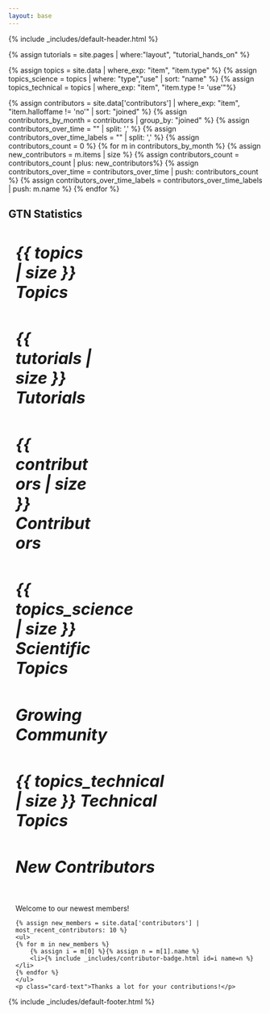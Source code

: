 ```yaml
---
layout: base
---
```

{% include _includes/default-header.html %}


<!-- tutorial stats -->
{% assign tutorials = site.pages | where:"layout", "tutorial_hands_on" %}

<!-- topic stats -->
{% assign topics = site.data | where_exp: "item", "item.type" %}
{% assign topics_science = topics | where: "type","use" | sort: "name" %}
{% assign topics_technical = topics | where_exp: "item", "item.type != 'use'"%}

<!-- contributors stats -->
{% assign contributors = site.data['contributors'] | where_exp: "item", "item.halloffame != 'no'" | sort: "joined" %}
{% assign contributors_by_month = contributors | group_by: "joined" %}
{% assign contributors_over_time = "" | split: ',' %}
{% assign contributors_over_time_labels = "" | split: ',' %}
{% assign contributors_count = 0 %}
{% for m in contributors_by_month %}
      {% assign new_contributors = m.items | size %}
      {% assign contributors_count = contributors_count | plus: new_contributors%}
      {% assign contributors_over_time = contributors_over_time | push: contributors_count %}
      {% assign contributors_over_time_labels = contributors_over_time_labels | push: m.name %}
{% endfor %}


<!-- use chart.js for graphs -->
<script src="https://cdnjs.cloudflare.com/ajax/libs/Chart.js/2.9.3/Chart.bundle.js"></script>
<!-- plugin for adding data labels to charts -->
<script src="https://cdn.jsdelivr.net/npm/chartjs-plugin-datalabels@0.7.0"></script>


<style type="text/css" media="all">
.card-title {
	font-size: 2rem;
}
</style>


<div class="container main-content">
<section>
<h1>GTN Statistics</h1>

<div class="stats">
<div class="row">

 <!-- stats cards -->

 <!-- number of topics -->
 <div class="card" style="width: 30%;margin:1em">
  <div class="card-body">
   <h5 class="card-title">{{ topics | size }} Topics</h5>
   </div>
 </div>

 <!-- number of tutorials -->
 <div class="card" style="width: 30%;margin:1em">
  <div class="card-body">
   <h5 class="card-title">{{ tutorials | size }} Tutorials</h5>
   <!--<p class="card-text">amazing!.</p>-->
  </div>
 </div>

<!-- number of contributors -->
 <div class="card" style="width: 30%;margin:1em">
  <div class="card-body">
   <h5 class="card-title">{{ contributors | size }} Contributors</h5>
  </div>
 </div>

<!-- tutorials per topic -->
<div class="card" style="width: 47%;margin:1em">
  <div class="card-body">
   <h5 class="card-title">{{ topics_science | size }} Scientific Topics</h5>
   <canvas id="tutorialsBar" width="400" height="400"></canvas>
   </div>
 </div>

 <!-- conttributors over time  -->
 <div class="card" style="width: 47%;margin:1em">
  <div class="card-body">
   <h5 class="card-title">Growing Community</h5>
   <canvas id="contributorsGraph" width="400" height="400"></canvas>
   </div>
 </div>

 <!-- tutorials per topic (technical topics) -->
<div class="card" style="width: 60%; margin:1em" >
  <div class="card-body">
   <h5 class="card-title">{{ topics_technical | size }} Technical Topics</h5>
   <canvas id="tutorialsBarTechnical" width="400"></canvas>
   </div>
 </div>

 <!-- list the 5 newest contributors -->
 <div class="card" style="margin:1em">
  <div class="card-body">
   <h5 class="card-title">New Contributors</h5>
   <p class="card-text">Welcome to our newest members!</p>

    {% assign new_members = site.data['contributors'] | most_recent_contributors: 10 %}
    <ul>
    {% for m in new_members %}
        {% assign i = m[0] %}{% assign n = m[1].name %}
        <li>{% include _includes/contributor-badge.html id=i name=n %}</li>
    {% endfor %}
    </ul>
    <p class="card-text">Thanks a lot for your contributions!</p>

   </div>
 </div>
 <!-- end stats cards -->


</div>
</div>

</section>
</div>


<!-- make the charts -->
<script type="text/javascript">
Chart.plugins.unregister(ChartDataLabels);

function genColors(size) {
	var o = [];
	for(i = 0; i < size; i++){
		o.push(`hsl(${ i * 360 / size }, 100%, 50%)`)
	}
	return o;
}


// Charts displaying number of tutorials per topic
// Scientific Topics
var tutoBar = document.getElementById('tutorialsBar');

var data_tutos = [{% for topic in topics_science %}{{site.pages | topic_filter: topic.name | size }}{%unless forloop.last%},{%endunless%}{% endfor %}];
var labels_topics = [{% for topic in topics_science %}"{{ topic.title }}"{%unless forloop.last%},{%endunless%}{% endfor %}];

var tutorialsBar = new Chart(tutoBar, {
  type: 'horizontalBar',

  data: {
    labels: labels_topics,
    datasets: [{
      backgroundColor: genColors(data_tutos.length),
      data: data_tutos
    }]
  },
  plugins: [ChartDataLabels],

  options: {
    legend: {
	  display: false
	},
    title: {
      display: true,
      text: 'Tutorials per Topic'
    },
    plugins: {
      datalabels: {
        anchor: 'end',
        align: 'end'
      }
    }
  }
});

// Technical Topics
// Chart displaying number of tutorials per topic
var tutoBarTechnical = document.getElementById('tutorialsBarTechnical');

var data_tutos = [{% for topic in topics_technical %}{{site.pages | topic_filter: topic.name | size }}{%unless forloop.last%},{%endunless%}{% endfor %}];
var labels_topics = [{% for topic in topics_technical %}"{{ topic.title }}"{%unless forloop.last%},{%endunless%}{% endfor %}];

var tutorialsBar = new Chart(tutoBarTechnical, {
  type: 'horizontalBar',

  data: {
    labels: labels_topics,
    datasets: [{
      backgroundColor: genColors(data_tutos.length),
      data: data_tutos
    }]
  },
  plugins: [ChartDataLabels],

  options: {
    legend: {
	  display: false
	},
    title: {
      display: true,
      text: 'Tutorials per Topic'
    },
    plugins: {
      datalabels: {
        anchor: 'end',
        align: 'end'
      }
    }
  }
});



// Contributors chart
var contributorsGraph = document.getElementById('contributorsGraph');

var data_contributors = [{%for c in contributors_over_time %}{x:"{{contributors_over_time_labels[forloop.index]}}" , y: {{c}} } {%unless forloop.last%},{%endunless%}{%endfor%}];

var labels_contributors = [{%for l in contributors_over_time_labels %}"{{l}}"{%unless forloop.last%},{%endunless%}{%endfor%}];

var tutorialsBar = new Chart(contributorsGraph, {
  type: 'line',
  data: {
    datasets: [{
      data: data_contributors,
    }]
  },

  options: {
    scales: {
      yAxes: [{
        ticks: {
          beginAtZero: true
        }
      }],
      xAxes: [{
        type: 'time',
        time: {
          displayFormats:{month:'YYYY-MM'},
          min:'2017-10',
          unit: 'month',
          distribution: 'linear'
        }
      }]
    },
    legend: {
	  display: false
	},
    title: {
      display: true,
      text: 'Contributors over time'
    }
  }
});

</script>

{% include _includes/default-footer.html %}
